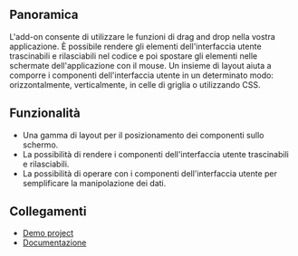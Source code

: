 ## Panoramica
L'add-on consente di utilizzare le funzioni di drag and drop nella vostra applicazione. È possibile rendere gli elementi dell'interfaccia utente trascinabili e rilasciabili nel codice e poi spostare gli elementi nelle schermate dell'applicazione con il mouse.
Un insieme di layout aiuta a comporre i componenti dell'interfaccia utente in un determinato modo: orizzontalmente, verticalmente, in celle di griglia o utilizzando CSS.
## Funzionalità
- Una gamma di layout per il posizionamento dei componenti sullo schermo.
- La possibilità di rendere i componenti dell'interfaccia utente trascinabili e rilasciabili.
- La possibilità di operare con i componenti dell'interfaccia utente per semplificare la manipolazione dei dati.
## Collegamenti
- [Demo project](https://github.com/cuba-platform/sample-components-dragdrop)
- [Documentazione](https://github.com/cuba-platform/cuba-dnd/blob/master/README.md)
